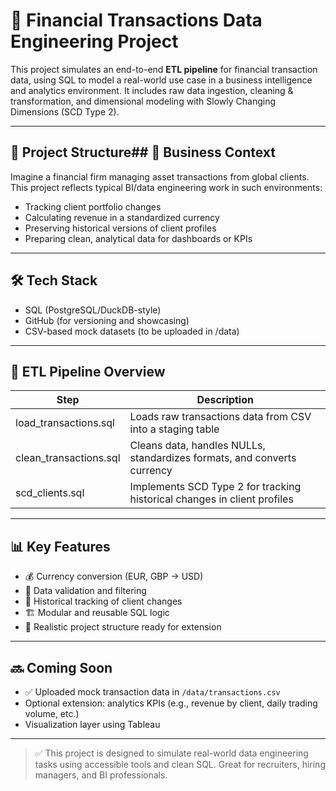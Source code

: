 # 💼 Financial Transactions Data Engineering Project

This project simulates an end-to-end **ETL pipeline** for financial transaction data, using SQL to model a real-world use case in a business intelligence and analytics environment. It includes raw data ingestion, cleaning & transformation, and dimensional modeling with Slowly Changing Dimensions (SCD Type 2).

---

## 🚀 Project Structure## 🧠 Business Context 

Imagine a financial firm managing asset transactions from global clients. This project reflects typical BI/data engineering work in such environments:
- Tracking client portfolio changes
- Calculating revenue in a standardized currency
- Preserving historical versions of client profiles
- Preparing clean, analytical data for dashboards or KPIs

---

## 🛠️ Tech Stack

- SQL (PostgreSQL/DuckDB-style)
- GitHub (for versioning and showcasing)
- CSV-based mock datasets (to be uploaded in /data)

---

## 🧹 ETL Pipeline Overview

| Step                     | Description                                                                 |
|--------------------------|-----------------------------------------------------------------------------|
| load_transactions.sql | Loads raw transactions data from CSV into a staging table                   |
| clean_transactions.sql| Cleans data, handles NULLs, standardizes formats, and converts currency     |
| scd_clients.sql        | Implements SCD Type 2 for tracking historical changes in client profiles    |

---

## 📊 Key Features

- 💰 Currency conversion (EUR, GBP → USD)
- 🧽 Data validation and filtering
- 🧾 Historical tracking of client changes
- 🏗️ Modular and reusable SQL logic
- 📁 Realistic project structure ready for extension

---

## 🔜 Coming Soon

- ✅ Uploaded mock transaction data in `/data/transactions.csv`
- Optional extension: analytics KPIs (e.g., revenue by client, daily trading volume, etc.)
- Visualization layer using Tableau 


---

> ✅ This project is designed to simulate real-world data engineering tasks using accessible tools and clean SQL. Great for recruiters, hiring managers, and BI professionals.
